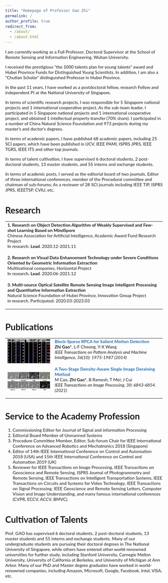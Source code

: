 ```yaml
---
title: "Homepage of Professor Gao Zhi"
permalink: /
author_profile: true
redirect_from: 
  - /about/
  - /about.html
---
```


I am currently working as a Full Professor, Doctoral Supervisor at the School of Remote Sensing and Information Engineering, Wuhan University. 

I received the prestigious "the 1000 talents plan for young talents" award and Hubei Province Funds for Distinguished Young Scientists. In addition, I am also a "Chutian Scholar" distinguished Professor in Hubei Province. 

In the past 11 years, I have worked as a postdoctoral fellow, research Fellow and independent PI at the National University of Singapore. 

In terms of scientific research projects, I was responsible for 5 Singapore national projects and 1 international cooperative project. As the sub-team leader, I participated in 5 Singapore national projects and 1 international cooperative project, and obtained 1 intellectual property transfer (70% share). I participated in a number of China Natural Science Foundation and 973 projects during my master’s and doctor’s degrees. 

In terms of academic papers, I have published 68 academic papers, including 25 SCI papers, which have been published in IJCV, IEEE PAMI, ISPRS JPRS, IEEE TGRS, IEEE ITS and other top journals. 

In terms of talent cultivation, I have supervised 6 doctoral students, 2 post-doctoral students, 13 master students, and 55 interns and exchange students. 

In terms of academic posts, I served as the editorial board of two journals. Editor of three international conferences, member of the Procedural committee and chairman of sub-forums; As a reviewer of 28 SCI journals including IEEE TIP, ISPRS JPRS, IEEETSP, CVIU, etc.

# Research

<!-- ################################  CONTENT START  #######################################-->
<table width="100%" align="center" border="0" cellspacing="0" cellpadding="0" style="font-size:1em">
   <tbody>
    <!-- ------------ Paper Start  ----------------- -->
    <tr>
      <!-- <td width="30%">
         <img src="../images/paper2019a.png">
      </td> -->
      <td valign="top" width="70%">
        <!-- <a href="https://ieeexplore.ieee.org/document/8629321">  -->
          <strong>1. Research on Object Detection Algorithm of Weakly Supervised and Few-shot Learning Based on MindSpore</strong> 
        <!-- </a> -->
    <br>
        Chinese Association for Artificial Intelligence, Academic Award Fund Research Project 
    <br>
        In research. <strong>Lead</strong>. 2020.12-2021.11
        <p></p>
        <p></p>
      </td>
    </tr>    
    <!-- ------------ Paper End ----------------- -->    
    <!-- ------------ Paper Start  ----------------- -->
    <tr>
      <!-- <td width="30%">
         <img src="../images/paper2019a.png">
      </td> -->
      <td valign="top" width="70%">
        <!-- <a href="https://ieeexplore.ieee.org/document/8629321">  -->
          <papertitle>2. Research on Visual Data Enhancement Technology under Severe Conditions Oriented by Geometric Information Extraction</papertitle> 
        <!-- </a> -->
    <br>
        Multinational companies, Horizontal Project 
    <br>
        In research. <strong>Lead</strong>.  2020.06-2021.12
        <p></p>
        <p></p>
      </td>
    </tr>    
    <!-- ------------ Paper End ----------------- -->   
    <!-- ------------ Paper Start  ----------------- -->
    <tr>
      <!-- <td width="30%">
         <img src="../images/paper2019a.png">
      </td> -->
      <td valign="top" width="70%">
        <!-- <a href="https://ieeexplore.ieee.org/document/8629321">  -->
          <papertitle>3. Multi-source Optical Satellite Remote Sensing Image Intelligent Processing and Quantitative Information Extraction</papertitle> 
        <!-- </a> -->
    <br>
        Natural Science Foundation of Hubei Province, Innovation Group Project
    <br>
        in research. Participated. 2020.03-2023.03
        <p></p>
        <p></p>
      </td>
    </tr>    
    <!-- ------------ Paper End ----------------- -->       
    
</tbody></table>

# Publications
<table width="100%" align="center" border="0" cellspacing="0" cellpadding="0">
   <tbody>
    <!-- ------------ Paper Start  ----------------- -->
    <tr>
      <td width="30%">
         <img src="../images/paper_Gao_TPAMI_2014.png">
      </td>
      <td valign="top" width="70%">
        <a href="https://ieeexplore.ieee.org/document/6781644"> 
          <papertitle>Block‐Sparse RPCA for Salient Motion Detection</papertitle> 
        </a>
    <br>
        <strong>Zhi Gao*</strong>, L‐F Cheong, Y‐X Wang
    <br>
        <em>IEEE Transactions on Pattern Analysis and Machine Intelligence, 36(10): 1975‐1987 (2014)</em> <br>
        <!-- <a href="https://ieeexplore.ieee.org/document/8629321">Link</a> -->
        <p></p>
        <p></p>
      </td>
    </tr>    
    <!-- ------------ Paper End ----------------- -->  
    <!-- ------------ Paper Start  ----------------- -->
    <tr>
      <td width="30%">
         <img src="../images/paper_Cao_TIP_2021b.png">
      </td>
      <td valign="top" width="70%">
        <a href="https://ieeexplore.ieee.org/document/9499966"> 
          <papertitle>A Two-Stage Density-Aware Single Image Deraining Method</papertitle> 
        </a>
    <br>
        M Cao, <strong>Zhi Gao*</strong>, B Ramesh, T Mei; J Cui
    <br>
        <em>IEEE Transactions on Image Processing, 30: 6843-6854.(2021)</em> <br>
        <!-- <a href="https://ieeexplore.ieee.org/document/8629321">Link</a> -->
        <p></p>
        <p></p>
      </td>
    </tr>    
    <!-- ------------ Paper End ----------------- -->    
        
</tbody></table>


# Service to the Academy Profession

1.	Commissioning Editor for Journal of Signal and information Processing
2.	Editorial Board Member of Unmanned Systems
3.	Procedure Committee Member, Editor, Sub-forum Chair for IEEE International Conference on Advanced Robotics and Mechatronics 2018 (Singapore)
4.	Editor of 14th IEEE International Conference on Control and Automation 2018 (USA) and 15th IEEE International Conference on Control and Automation 2019 (UK) 
5.	Reviewer for IEEE Transactions on Image Processing, IEEE Transactions on Geoscience and Remote Sensing, ISPRS Journal of Photogrammetry and Remote Sensing, IEEE Transactions on Intelligent Transportation Systems, IEEE Transactions on Circuits and Systems for Video Technology, IEEE Transactions on Signal Processing, IEEE Geoscience and Remote Sensing Letters, Computer Vision and Image Understanding, and many famous international conferences (CVPR, ECCV,  ACCV,  BMVC).


# Cultivation of Talents

Prof. GAO has supervised 6 doctoral students, 2 post-doctoral students, 13 master students and 55 interns and exchange students. Many of our undergraduate students are pursuing their doctoral degrees in The National University of Singapore, while others have entered other world-renowned universities for further study, including Stanford University, Carnegie Mellon University, University of California at Berkeley, and University of Michigan at Ann Arbor. Many of our PhD and Master degree graduates have worked in world-renowned companies, including Amazon, Microsoft, Google, Facebook, Intel, VISA, etc.


<style type="text/css">
    /* Color scheme stolen from Sergey Karayev */
    a {
    color: #1772d0;
    text-decoration:none !important;
    }
    a:focus, a:hover {
    color: #f09228;
    text-decoration:none !important;
    }
    table,td,th,tr{
    	border:none !important;
    }
    body,td,th,tr,p,a {
    font-family: 'Lato', Verdana, Helvetica, sans-serif;
    }
    strong {
    font-family: 'Lato', Verdana, Helvetica, sans-serif;
    }
    heading {
    font-family: 'Lato', Verdana, Helvetica, sans-serif;
    }
    papertitle {
    font-family: 'Lato', Verdana, Helvetica, sans-serif;
    font-weight: 700
    }
    name {
    font-family: 'Lato', Verdana, Helvetica, sans-serif;
    }
    .one
    {
    width: 160px;
    height: 160px;
    position: relative;
    }
    .two
    {
    width: 160px;
    height: 160px;
    position: absolute;
    transition: opacity .2s ease-in-out;
    -moz-transition: opacity .2s ease-in-out;
    -webkit-transition: opacity .2s ease-in-out;
    }
    .fade {
     transition: opacity .2s ease-in-out;
     -moz-transition: opacity .2s ease-in-out;
     -webkit-transition: opacity .2s ease-in-out;
    }
    span.highlight {
        background-color: #ffffd0;
    }
</style>




